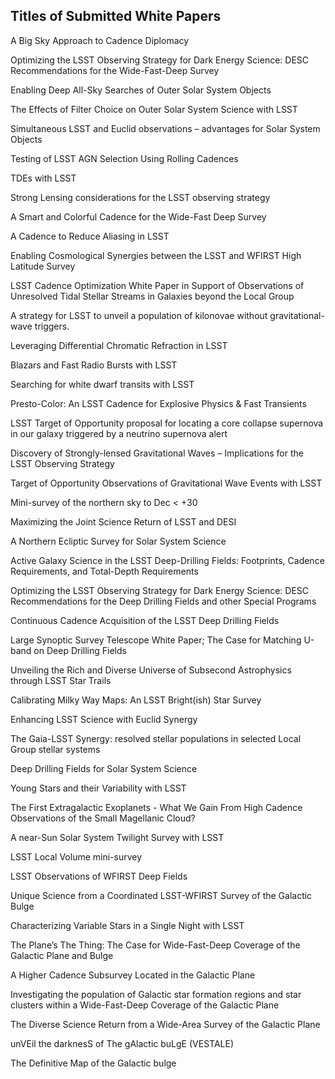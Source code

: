 Titles of Submitted White Papers
---------------------------------

A Big Sky Approach to Cadence Diplomacy

Optimizing the LSST Observing Strategy for Dark Energy Science: DESC Recommendations for the Wide-Fast-Deep Survey

Enabling Deep All-Sky Searches of Outer Solar System Objects

The Effects of Filter Choice on Outer Solar System Science with LSST

Simultaneous LSST and Euclid observations – advantages for Solar System Objects

Testing of LSST AGN Selection Using Rolling Cadences

TDEs with LSST

Strong Lensing considerations for the LSST observing strategy

A Smart and Colorful Cadence for the Wide-Fast Deep Survey

A Cadence to Reduce Aliasing in LSST

Enabling Cosmological Synergies between the LSST and WFIRST High Latitude Survey

LSST Cadence Optimization White Paper in Support of Observations of Unresolved Tidal Stellar Streams in Galaxies beyond the Local Group

A strategy for LSST to unveil a population of kilonovae without gravitational-wave triggers.

Leveraging Differential Chromatic Refraction in LSST

Blazars and Fast Radio Bursts with LSST

Searching for white dwarf transits with LSST

Presto-Color: An LSST Cadence for Explosive Physics & Fast Transients

LSST Target of Opportunity proposal for locating a core collapse supernova in our galaxy triggered by a neutrino supernova alert

Discovery of Strongly-lensed Gravitational Waves – Implications for the LSST Observing Strategy

Target of Opportunity Observations of Gravitational Wave Events with LSST

Mini-survey of the northern sky to Dec < +30

Maximizing the Joint Science Return of LSST and DESI

A Northern Ecliptic Survey for Solar System Science

Active Galaxy Science in the LSST Deep-Drilling Fields: Footprints, Cadence Requirements, and Total-Depth Requirements

Optimizing the LSST Observing Strategy for Dark Energy Science: DESC Recommendations for the Deep Drilling Fields and other Special Programs

Continuous Cadence Acquisition of the LSST Deep Drilling Fields

Large Synoptic Survey Telescope White Paper; The Case for Matching U-band on Deep Drilling Fields

Unveiling the Rich and Diverse Universe of Subsecond Astrophysics through LSST Star Trails

Calibrating Milky Way Maps: An LSST Bright(ish) Star Survey

Enhancing LSST Science with Euclid Synergy

The Gaia-LSST Synergy: resolved stellar populations in selected Local Group stellar systems

Deep Drilling Fields for Solar System Science

Young Stars and their Variability with LSST

The First Extragalactic Exoplanets - What We Gain From High Cadence Observations of the Small Magellanic Cloud?

A near-Sun Solar System Twilight Survey with LSST

LSST Local Volume mini-survey

LSST Observations of WFIRST Deep Fields

Unique Science from a Coordinated LSST-WFIRST Survey of the Galactic Bulge

Characterizing Variable Stars in a Single Night with LSST

The Plane’s The Thing: The Case for Wide-Fast-Deep Coverage of the Galactic Plane and Bulge

A Higher Cadence Subsurvey Located in the Galactic Plane

Investigating the population of Galactic star formation regions and star clusters within a Wide-Fast-Deep Coverage of the Galactic Plane

The Diverse Science Return from a Wide-Area Survey of the Galactic Plane

unVEil the darknesS of The gAlactic buLgE (VESTALE)

The Definitive Map of the Galactic bulge

